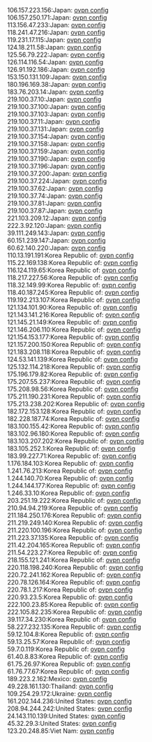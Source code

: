 106.157.223.156:Japan: [ovpn config](vpn/106_157_223_156.ovpn)  
106.157.250.171:Japan: [ovpn config](vpn/106_157_250_171.ovpn)  
113.156.47.233:Japan: [ovpn config](vpn/113_156_47_233.ovpn)  
118.241.47.216:Japan: [ovpn config](vpn/118_241_47_216.ovpn)  
119.231.17.115:Japan: [ovpn config](vpn/119_231_17_115.ovpn)  
124.18.211.58:Japan: [ovpn config](vpn/124_18_211_58.ovpn)  
125.56.79.222:Japan: [ovpn config](vpn/125_56_79_222.ovpn)  
126.114.116.54:Japan: [ovpn config](vpn/126_114_116_54.ovpn)  
126.91.192.186:Japan: [ovpn config](vpn/126_91_192_186.ovpn)  
153.150.131.109:Japan: [ovpn config](vpn/153_150_131_109.ovpn)  
180.196.169.38:Japan: [ovpn config](vpn/180_196_169_38.ovpn)  
183.76.203.14:Japan: [ovpn config](vpn/183_76_203_14.ovpn)  
219.100.37.10:Japan: [ovpn config](vpn/219_100_37_10.ovpn)  
219.100.37.100:Japan: [ovpn config](vpn/219_100_37_100.ovpn)  
219.100.37.103:Japan: [ovpn config](vpn/219_100_37_103.ovpn)  
219.100.37.11:Japan: [ovpn config](vpn/219_100_37_11.ovpn)  
219.100.37.131:Japan: [ovpn config](vpn/219_100_37_131.ovpn)  
219.100.37.154:Japan: [ovpn config](vpn/219_100_37_154.ovpn)  
219.100.37.158:Japan: [ovpn config](vpn/219_100_37_158.ovpn)  
219.100.37.159:Japan: [ovpn config](vpn/219_100_37_159.ovpn)  
219.100.37.190:Japan: [ovpn config](vpn/219_100_37_190.ovpn)  
219.100.37.196:Japan: [ovpn config](vpn/219_100_37_196.ovpn)  
219.100.37.200:Japan: [ovpn config](vpn/219_100_37_200.ovpn)  
219.100.37.224:Japan: [ovpn config](vpn/219_100_37_224.ovpn)  
219.100.37.62:Japan: [ovpn config](vpn/219_100_37_62.ovpn)  
219.100.37.74:Japan: [ovpn config](vpn/219_100_37_74.ovpn)  
219.100.37.81:Japan: [ovpn config](vpn/219_100_37_81.ovpn)  
219.100.37.87:Japan: [ovpn config](vpn/219_100_37_87.ovpn)  
221.103.209.12:Japan: [ovpn config](vpn/221_103_209_12.ovpn)  
222.3.92.120:Japan: [ovpn config](vpn/222_3_92_120.ovpn)  
39.111.249.143:Japan: [ovpn config](vpn/39_111_249_143.ovpn)  
60.151.239.147:Japan: [ovpn config](vpn/60_151_239_147.ovpn)  
60.62.140.220:Japan: [ovpn config](vpn/60_62_140_220.ovpn)  
110.13.191.191:Korea Republic of: [ovpn config](vpn/110_13_191_191.ovpn)  
115.22.169.138:Korea Republic of: [ovpn config](vpn/115_22_169_138.ovpn)  
116.124.119.65:Korea Republic of: [ovpn config](vpn/116_124_119_65.ovpn)  
118.217.227.56:Korea Republic of: [ovpn config](vpn/118_217_227_56.ovpn)  
118.32.149.99:Korea Republic of: [ovpn config](vpn/118_32_149_99.ovpn)  
118.40.187.245:Korea Republic of: [ovpn config](vpn/118_40_187_245.ovpn)  
119.192.213.107:Korea Republic of: [ovpn config](vpn/119_192_213_107.ovpn)  
121.134.101.90:Korea Republic of: [ovpn config](vpn/121_134_101_90.ovpn)  
121.143.141.216:Korea Republic of: [ovpn config](vpn/121_143_141_216.ovpn)  
121.145.21.149:Korea Republic of: [ovpn config](vpn/121_145_21_149.ovpn)  
121.146.206.110:Korea Republic of: [ovpn config](vpn/121_146_206_110.ovpn)  
121.154.153.177:Korea Republic of: [ovpn config](vpn/121_154_153_177.ovpn)  
121.157.200.150:Korea Republic of: [ovpn config](vpn/121_157_200_150.ovpn)  
121.183.208.118:Korea Republic of: [ovpn config](vpn/121_183_208_118.ovpn)  
124.53.141.139:Korea Republic of: [ovpn config](vpn/124_53_141_139.ovpn)  
125.132.114.218:Korea Republic of: [ovpn config](vpn/125_132_114_218.ovpn)  
175.196.179.82:Korea Republic of: [ovpn config](vpn/175_196_179_82.ovpn)  
175.207.55.237:Korea Republic of: [ovpn config](vpn/175_207_55_237.ovpn)  
175.208.98.56:Korea Republic of: [ovpn config](vpn/175_208_98_56.ovpn)  
175.211.190.231:Korea Republic of: [ovpn config](vpn/175_211_190_231.ovpn)  
175.213.238.202:Korea Republic of: [ovpn config](vpn/175_213_238_202.ovpn)  
182.172.153.128:Korea Republic of: [ovpn config](vpn/182_172_153_128.ovpn)  
182.228.187.74:Korea Republic of: [ovpn config](vpn/182_228_187_74.ovpn)  
183.100.155.42:Korea Republic of: [ovpn config](vpn/183_100_155_42.ovpn)  
183.102.96.180:Korea Republic of: [ovpn config](vpn/183_102_96_180.ovpn)  
183.103.207.202:Korea Republic of: [ovpn config](vpn/183_103_207_202.ovpn)  
183.105.252.1:Korea Republic of: [ovpn config](vpn/183_105_252_1.ovpn)  
183.99.227.71:Korea Republic of: [ovpn config](vpn/183_99_227_71.ovpn)  
1.176.184.103:Korea Republic of: [ovpn config](vpn/1_176_184_103.ovpn)  
1.241.76.213:Korea Republic of: [ovpn config](vpn/1_241_76_213.ovpn)  
1.244.140.70:Korea Republic of: [ovpn config](vpn/1_244_140_70.ovpn)  
1.244.144.177:Korea Republic of: [ovpn config](vpn/1_244_144_177.ovpn)  
1.246.33.10:Korea Republic of: [ovpn config](vpn/1_246_33_10.ovpn)  
203.251.19.222:Korea Republic of: [ovpn config](vpn/203_251_19_222.ovpn)  
210.94.94.219:Korea Republic of: [ovpn config](vpn/210_94_94_219.ovpn)  
211.184.250.176:Korea Republic of: [ovpn config](vpn/211_184_250_176.ovpn)  
211.219.249.140:Korea Republic of: [ovpn config](vpn/211_219_249_140.ovpn)  
211.220.100.196:Korea Republic of: [ovpn config](vpn/211_220_100_196.ovpn)  
211.223.37.135:Korea Republic of: [ovpn config](vpn/211_223_37_135.ovpn)  
211.42.204.165:Korea Republic of: [ovpn config](vpn/211_42_204_165.ovpn)  
211.54.223.27:Korea Republic of: [ovpn config](vpn/211_54_223_27.ovpn)  
218.155.121.241:Korea Republic of: [ovpn config](vpn/218_155_121_241.ovpn)  
220.118.198.240:Korea Republic of: [ovpn config](vpn/220_118_198_240.ovpn)  
220.72.241.162:Korea Republic of: [ovpn config](vpn/220_72_241_162.ovpn)  
220.78.126.164:Korea Republic of: [ovpn config](vpn/220_78_126_164.ovpn)  
220.78.1.217:Korea Republic of: [ovpn config](vpn/220_78_1_217.ovpn)  
220.93.23.5:Korea Republic of: [ovpn config](vpn/220_93_23_5.ovpn)  
222.100.23.85:Korea Republic of: [ovpn config](vpn/222_100_23_85.ovpn)  
222.105.82.235:Korea Republic of: [ovpn config](vpn/222_105_82_235.ovpn)  
39.117.34.230:Korea Republic of: [ovpn config](vpn/39_117_34_230.ovpn)  
58.227.232.135:Korea Republic of: [ovpn config](vpn/58_227_232_135.ovpn)  
59.12.104.8:Korea Republic of: [ovpn config](vpn/59_12_104_8.ovpn)  
59.13.25.57:Korea Republic of: [ovpn config](vpn/59_13_25_57.ovpn)  
59.7.0.119:Korea Republic of: [ovpn config](vpn/59_7_0_119.ovpn)  
61.40.8.83:Korea Republic of: [ovpn config](vpn/61_40_8_83.ovpn)  
61.75.26.97:Korea Republic of: [ovpn config](vpn/61_75_26_97.ovpn)  
61.76.77.67:Korea Republic of: [ovpn config](vpn/61_76_77_67.ovpn)  
189.223.2.162:Mexico: [ovpn config](vpn/189_223_2_162.ovpn)  
49.228.161.130:Thailand: [ovpn config](vpn/49_228_161_130.ovpn)  
109.254.29.172:Ukraine: [ovpn config](vpn/109_254_29_172.ovpn)  
161.202.144.236:United States: [ovpn config](vpn/161_202_144_236.ovpn)  
208.94.244.242:United States: [ovpn config](vpn/208_94_244_242.ovpn)  
24.143.110.139:United States: [ovpn config](vpn/24_143_110_139.ovpn)  
45.32.29.3:United States: [ovpn config](vpn/45_32_29_3.ovpn)  
123.20.248.85:Viet Nam: [ovpn config](vpn/123_20_248_85.ovpn)  
